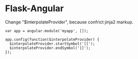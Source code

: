 # Flask-Angular

Change "$interpolateProvider", because confrict jinja2 markup.

    var app = angular.module('myapp', []);

    app.config(function($interpolateProvider) {
      $interpolateProvider.startSymbol('[[');
      $interpolateProvider.endSymbol(']]');
    });
    
